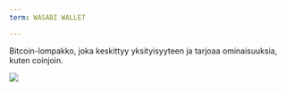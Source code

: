 ```yaml
---
term: WASABI WALLET

---
```

Bitcoin-lompakko, joka keskittyy yksityisyyteen ja tarjoaa ominaisuuksia, kuten coinjoin.

![](../../dictionnaire/assets/48.webp)